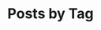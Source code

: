 ---
title: "Posts by Tag"
permalink: /tags/
layout: tags
author_profile: true
description: Blog Post Tags for JosephGuadagno.NET
---